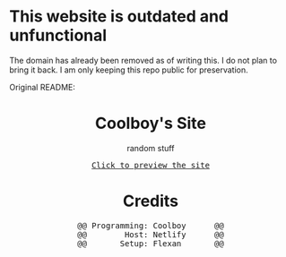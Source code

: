 # This website is outdated and unfunctional
The domain has already been removed as of writing this.
I do not plan to bring it back. I am only keeping this
repo public for preservation.








Original README:
<div align="center">
<h1>Coolboy's Site</h1>
<p>random stuff</p>
<pre><a href="https://coolboysite.cf">Click to preview the site</a></pre>
<h1>Credits</h1>
<pre lang="diff">
@@ Programming: Coolboy      @@
@@        Host: Netlify      @@
@@       Setup: Flexan       @@
</pre>
</div>
